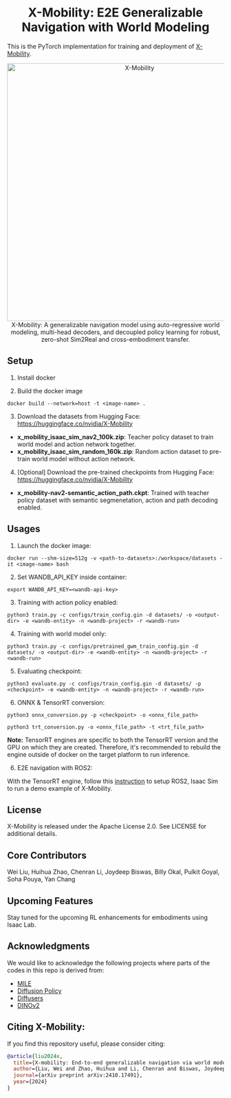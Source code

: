 <h1 align="center">X-Mobility: E2E Generalizable Navigation with World Modeling</h1>
</p>

This is the PyTorch implementation for training and deployment of <a href="https://arxiv.org/abs/2410.17491">X-Mobility</a>.

<p align="center">
    <img src="images/x_mobility.png" alt="X-Mobility" width="600" >
    <br/> X-Mobility: A generalizable navigation model using auto-regressive world modeling, multi-head decoders, and decoupled policy learning for robust, zero-shot Sim2Real and cross-embodiment transfer.
</p>



## Setup
1. Install docker

2. Build the docker image
```
docker build --network=host -t <image-name> .
```

3. Download the datasets from Hugging Face: https://huggingface.co/nvidia/X-Mobility
- **x_mobility_isaac_sim_nav2_100k.zip**: Teacher policy dataset to train world model and action network together.
- **x_mobility_isaac_sim_random_160k.zip**: Random action dataset to pre-train world model without action network.

4. [Optional] Download the pre-trained checkpoints from Hugging Face: https://huggingface.co/nvidia/X-Mobility
- **x_mobility-nav2-semantic_action_path.ckpt**: Trained with teacher policy dataset with semantic segmenetation, action and path decoding enabled.

## Usages
1. Launch the docker image:
```
docker run --shm-size=512g -v <path-to-datasets>:/workspace/datasets -it <image-name> bash
```

2. Set WANDB_API_KEY inside container:
```
export WANDB_API_KEY=<wandb-api-key>
```

3. Training with action policy enabled:
```
python3 train.py -c configs/train_config.gin -d datasets/ -o <output-dir> -e <wandb-entity> -n <wandb-project> -r <wandb-run>
```

4. Training with world model only:
```
python3 train.py -c configs/pretrained_gwm_train_config.gin -d datasets/ -o <output-dir> -e <wandb-entity> -n <wandb-project> -r <wandb-run>
```

5. Evaluating checkpoint:
```
python3 evaluate.py -c configs/train_config.gin -d datasets/ -p <checkpoint> -e <wandb-entity> -n <wandb-project> -r <wandb-run>
```

6. ONNX & TensorRT conversion:
```
python3 onnx_conversion.py -p <checkpoint> -o <onnx_file_path>

python3 trt_conversion.py -o <onnx_file_path> -t <trt_file_path>
```
**Note:** TensorRT engines are specific to both the TensorRT version and the GPU on which they are created. Therefore, it's recommended to rebuild the engine outside of docker on the target platform to run inference.


6. E2E navigation with ROS2:

With the TensorRT engine, follow this [instruction](./ros2_deployment/README.md) to setup ROS2, Isaac Sim to run a demo example of X-Mobility.

## License
X-Mobility is released under the Apache License 2.0. See LICENSE for additional details.

## Core Contributors
Wei Liu, Huihua Zhao, Chenran Li, Joydeep Biswas, Billy Okal, Pulkit Goyal, Soha Pouya, Yan Chang

## Upcoming Features
Stay tuned for the upcoming RL enhancements for embodiments using Isaac Lab. 

## Acknowledgments
We would like to acknowledge the following projects where parts of the codes in this repo is derived from:
- [MILE](https://github.com/wayveai/mile)
- [Diffusion Policy](https://github.com/real-stanford/diffusion_policy)
- [Diffusers](https://github.com/huggingface/diffusers)
- [DINOv2](https://github.com/facebookresearch/dinov2)

## Citing X-Mobility:

If you find this repository useful, please consider citing:
```bibtex
@article{liu2024x,
  title={X-mobility: End-to-end generalizable navigation via world modeling},
  author={Liu, Wei and Zhao, Huihua and Li, Chenran and Biswas, Joydeep and Okal, Billy and Goyal, Pulkit and Chang, Yan and Pouya, Soha},
  journal={arXiv preprint arXiv:2410.17491},
  year={2024}
}
```

